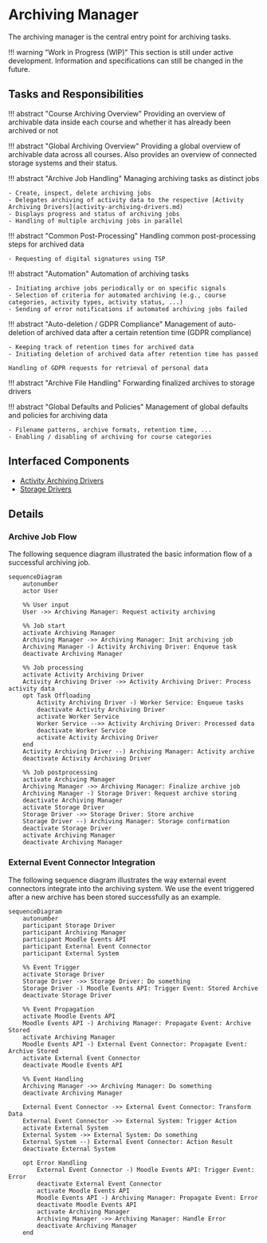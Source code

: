 # Archiving Manager

The archiving manager is the central entry point for archiving tasks.

!!! warning "Work in Progress (WIP)"
    This section is still under active development. Information and specifications can still be changed in the future.


## Tasks and Responsibilities

!!! abstract "Course Archiving Overview"
    Providing an overview of archivable data inside each course and whether it has already been archived or not 

!!! abstract "Global Archiving Overview"
    Providing a global overview of archivable data across all courses. Also provides an overview of connected storage
    systems and their status.

!!! abstract "Archive Job Handling"
    Managing archiving tasks as distinct jobs

    - Create, inspect, delete archiving jobs
    - Delegates archiving of activity data to the respective [Activity Archiving Drivers](activity-archiving-drivers.md)
    - Displays progress and status of archiving jobs
    - Handling of multiple archiving jobs in parallel

!!! abstract "Common Post-Processing"
    Handling common post-processing steps for archived data

    - Requesting of digital signatures using TSP

!!! abstract "Automation"
    Automation of archiving tasks

    - Initiating archive jobs periodically or on specific signals
    - Selection of criteria for automated archiving (e.g., course categories, activity types, activity status, ...)
    - Sending of error notifications if automated archiving jobs failed

!!! abstract "Auto-deletion / GDPR Compliance"
    Management of auto-deletion of archived data after a certain retention time (GDPR compliance)

    - Keeping track of retention times for archived data
    - Initiating deletion of archived data after retention time has passed 
    
    Handling of GDPR requests for retrieval of personal data

!!! abstract "Archive File Handling"
    Forwarding finalized archives to storage drivers

!!! abstract "Global Defaults and Policies"
    Management of global defaults and policies for archiving data

    - Filename patterns, archive formats, retention time, ...
    - Enabling / disabling of archiving for course categories


## Interfaced Components

- [Activity Archiving Drivers](activity-archiving-drivers.md)
- [Storage Drivers](storage-drivers.md)


## Details

### Archive Job Flow

The following sequence diagram illustrated the basic information flow of a successful archiving job.

```mermaid
sequenceDiagram
    autonumber
    actor User
    
    %% User input
    User ->> Archiving Manager: Request activity archiving

    %% Job start
    activate Archiving Manager
    Archiving Manager ->> Archiving Manager: Init archiving job
    Archiving Manager -) Activity Archiving Driver: Enqueue task
    deactivate Archiving Manager
    
    %% Job processing
    activate Activity Archiving Driver
    Activity Archiving Driver ->> Activity Archiving Driver: Process activity data
    opt Task Offloading
        Activity Archiving Driver -) Worker Service: Enqueue tasks
        deactivate Activity Archiving Driver
        activate Worker Service
        Worker Service -->> Activity Archiving Driver: Processed data
        deactivate Worker Service
        activate Activity Archiving Driver
    end
    Activity Archiving Driver --) Archiving Manager: Activity archive
    deactivate Activity Archiving Driver
    
    %% Job postprocessing
    activate Archiving Manager
    Archiving Manager ->> Archiving Manager: Finalize archive job
    Archiving Manager -) Storage Driver: Request archive storing
    deactivate Archiving Manager
    activate Storage Driver
    Storage Driver ->> Storage Driver: Store archive
    Storage Driver --) Archiving Manager: Storage confirmation
    deactivate Storage Driver
    activate Archiving Manager
    deactivate Archiving Manager
```

### External Event Connector Integration

The following sequence diagram illustrates the way external event connectors integrate into the archiving system. We use
the event triggered after a new archive has been stored successfully as an example.

```mermaid
sequenceDiagram
    autonumber
    participant Storage Driver
    participant Archiving Manager
    participant Moodle Events API
    participant External Event Connector
    participant External System
    
    %% Event Trigger
    activate Storage Driver
    Storage Driver ->> Storage Driver: Do something
    Storage Driver -) Moodle Events API: Trigger Event: Stored Archive
    deactivate Storage Driver
    
    %% Event Propagation
    activate Moodle Events API
    Moodle Events API -) Archiving Manager: Propagate Event: Archive Stored
    activate Archiving Manager
    Moodle Events API -) External Event Connector: Propagate Event: Archive Stored
    activate External Event Connector
    deactivate Moodle Events API
    
    %% Event Handling
    Archiving Manager ->> Archiving Manager: Do something
    deactivate Archiving Manager
    
    External Event Connector ->> External Event Connector: Transform Data
    External Event Connector ->> External System: Trigger Action
    activate External System
    External System ->> External System: Do something
    External System --) External Event Connector: Action Result
    deactivate External System

    opt Error Handling
        External Event Connector -) Moodle Events API: Trigger Event: Error
        deactivate External Event Connector
        activate Moodle Events API
        Moodle Events API -) Archiving Manager: Propagate Event: Error
        deactivate Moodle Events API
        activate Archiving Manager
        Archiving Manager ->> Archiving Manager: Handle Error
        deactivate Archiving Manager
    end


```
